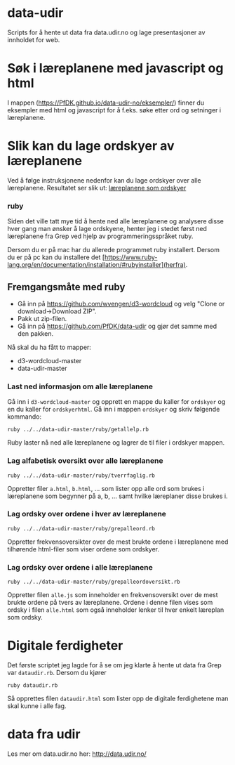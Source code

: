 # data-udir

Scripts for å hente ut data fra data.udir.no og lage presentasjoner av innholdet for web.

# Søk i læreplanene med javascript og html
I mappen (https://PfDK.github.io/data-udir-no/eksempler/) finner du eksempler med html og javascript for å f.eks. søke etter ord og setninger i læreplanene.

# Slik kan du lage ordskyer av læreplanene

Ved å følge instruksjonene nedenfor kan du lage ordskyer over alle læreplanene. Resultatet ser slik ut: [læreplanene som ordskyer](https://www.erlendthune.com/lp/wordcloud)

### ruby
Siden det ville tatt mye tid å hente ned alle læreplanene og analysere disse hver gang man ønsker å lage ordskyene, henter jeg i stedet først ned læreplanene fra Grep ved hjelp av programmeringsspråket ruby.

Dersom du er på mac har du allerede programmet ruby installert. Dersom du er på pc kan du installere det [https://www.ruby-lang.org/en/documentation/installation/#rubyinstaller](herfra).

## Fremgangsmåte med ruby

- Gå inn på https://github.com/wvengen/d3-wordcloud og velg "Clone or download->Download ZIP".
- Pakk ut zip-filen.
- Gå inn på https://github.com/PfDK/data-udir og gjør det samme med den pakken.

Nå skal du ha fått to mapper:

- d3-wordcloud-master
- data-udir-master


### Last ned informasjon om alle læreplanene
Gå inn i `d3-wordcloud-master` og opprett en mappe du kaller for `ordskyer` og en du kaller for `ordskyerhtml`. Gå inn i mappen `ordskyer` og skriv følgende kommando:

```ruby ../../data-udir-master/ruby/getallelp.rb```

Ruby laster nå ned alle læreplanene og lagrer de til filer i ordskyer mappen.

### Lag alfabetisk oversikt over alle læreplanene

```ruby ../../data-udir-master/ruby/tverrfaglig.rb```

Oppretter filer `a.html`, `b.html`, ... som lister opp alle ord som brukes i læreplanene som begynner på a, b, ... samt hvilke læreplaner disse brukes i.

### Lag ordsky over ordene i hver av læreplanene

```ruby ../../data-udir-master/ruby/grepalleord.rb```

Oppretter frekvensoversikter over de mest brukte ordene i læreplanene med tilhørende html-filer som viser ordene som ordskyer.

### Lag ordsky over ordene i alle læreplanene

```ruby ../../data-udir-master/ruby/grepalleordoversikt.rb```

Oppretter filen `alle.js` som inneholder en frekvensoversikt over de mest brukte ordene på tvers av læreplanene. Ordene i denne filen vises som ordsky i filen `alle.html` som også inneholder lenker til hver enkelt læreplan som ordsky.

# Digitale ferdigheter

Det første scriptet jeg lagde for å se om jeg klarte å hente ut data fra Grep var `dataudir.rb`. Dersom du kjører

```ruby dataudir.rb```

Så opprettes filen `dataudir.html` som lister opp de digitale ferdighetene man skal kunne i alle fag.



# data fra udir

Les mer om data.udir.no her: http://data.udir.no/
